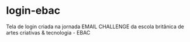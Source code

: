 # login-ebac
 Tela de login criada na jornada EMAIL CHALLENGE da escola britânica de artes criativas & tecnologia - EBAC
